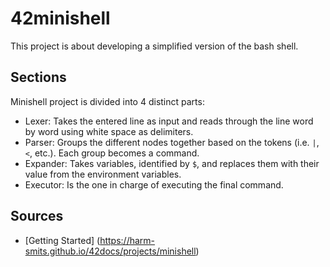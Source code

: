 # 42minishell
This project is about developing a simplified version of the bash shell.

## Sections
Minishell project is divided into 4 distinct parts:
- Lexer: Takes the entered line as input and reads through the line word by word using white space as delimiters.
- Parser: Groups the different nodes together based on the tokens (i.e. `|`, `<`, etc.). Each group becomes a command.
- Expander: Takes variables, identified by `$`, and replaces them with their value from the environment variables.
- Executor: Is the one in charge of executing the final command.

## Sources
- [Getting Started] (https://harm-smits.github.io/42docs/projects/minishell)
